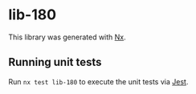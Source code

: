 # lib-180

This library was generated with [Nx](https://nx.dev).

## Running unit tests

Run `nx test lib-180` to execute the unit tests via [Jest](https://jestjs.io).
